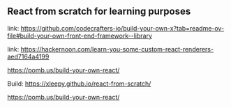 ## React from scratch for learning purposes

link:  <https://github.com/codecrafters-io/build-your-own-x?tab=readme-ov-file#build-your-own-front-end-framework--library>

link: <https://hackernoon.com/learn-you-some-custom-react-renderers-aed7164a4199>

<https://pomb.us/build-your-own-react/>

Build: <https://xleepy.github.io/react-from-scratch/>


https://pomb.us/build-your-own-react/
